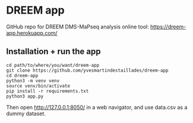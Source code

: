 # DREEM app

GitHub repo for DREEM DMS-MaPseq analysis online tool: https://dreem-app.herokuapp.com/


## Installation + run the app

```
cd path/to/where/you/want/dreem-app
git clone https://github.com/yvesmartindestaillades/dreem-app
cd dreem-app
python3 -m venv venv
source venv/bin/activate
pip install -r requirements.txt
python3 app.py
```

Then open http://127.0.0.1:8050/ in a web navigator, and use data.csv as a dummy dataset.

